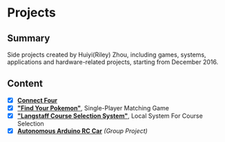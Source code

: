# Projects
## Summary
Side projects created by Huiyi(Riley) Zhou, including games, systems, applications and hardware-related projects, starting from December 2016.
## Content
- [x] [**Connect Four**](https://github.com/RileyHYZ/Projects/tree/master/ConnectFour)   
- [x] [**"Find Your Pokemon"**](https://github.com/RileyHYZ/Projects/tree/master/FindYourPokemon), Single-Player Matching Game 
- [x] [**"Langstaff Course Selection System"**](https://github.com/RileyHYZ/Projects/tree/master/CourseSelectionSystem), Local System For Course Selection 
- [x] [**Autonomous Arduino RC Car**](https://github.com/RileyHYZ/Projects/tree/master/AutonomousRCCar) *(Group Project)*                                               
